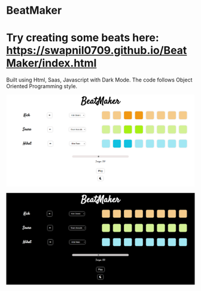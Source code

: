# BeatMaker

# Try creating some beats here: https://swapnil0709.github.io/BeatMaker/index.html

Built using Html, Saas, Javascript with Dark Mode. The code follows Object Oriented Programming style.

![alt-text](https://github.com/swapnil0709/BeatMaker/blob/master/images/beatMakerLightMode.png)

![alt-text](https://github.com/swapnil0709/BeatMaker/blob/master/images/beatMakerDarkMode.png)
